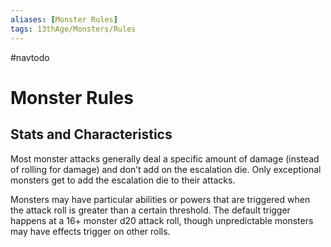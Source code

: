```yaml
---
aliases: [Monster Rules]
tags: 13thAge/Monsters/Rules
---
```


#navtodo 

# Monster Rules
## Stats and Characteristics

Most monster attacks generally deal a specific amount of damage (instead of rolling for damage) and don’t add on the escalation die. Only exceptional monsters get to add the escalation die to their attacks.

Monsters may have particular abilities or powers that are triggered when the attack roll is greater than a certain threshold. The default trigger happens at a 16+ monster d20 attack roll, though unpredictable monsters may have effects trigger on other rolls.
